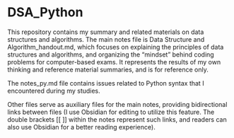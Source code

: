 # DSA_Python
This repository contains my summary and related materials on data structures and algorithms. The main notes file is Data Structure and Algorithm_handout.md, which focuses on explaining the principles of data structures and algorithms, and organizing the “mindset” behind coding problems for computer-based exams. It represents the results of my own thinking and reference material summaries, and is for reference only.



The notes_py.md file contains issues related to Python syntax that I encountered during my studies. 



Other files serve as auxiliary files for the main notes, providing bidirectional links between files (I use Obsidian for editing to utilize this feature. The double brackets [[ ]] within the notes represent such links, and readers can also use Obsidian for a better reading experience).
